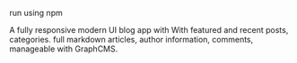 run using npm

A fully responsive modern UI blog app with With featured and recent posts, categories. full markdown articles, author information, comments, manageable with GraphCMS.

